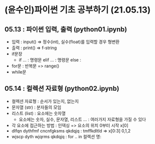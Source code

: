 # (윤수인)파이썬 기초 공부하기 (21.05.13)
## 05.13 : 파이썬 입력, 출력 (python01.ipynb)
+ 입력 : input() => 정수(int), 실수(float)를 입력할 경우 형변환
+ 출력 : print() => f-string
+ if문장 
  + if ... : 명령문 elif ... : 명령문 else : 
+ for문 : 반복문 => range()
+ while문


## 05.14 : 컬렉션 자료형 (python02.ipynb)
+ 컬렉션 자료형 : 순서가 있는지, 없는지
+ 문자열 (str) : 분자들의 모임
+ 리스트 (list) : 요소에는 숫자열
  + 요소에는 숫자, 실수, 문자열, 리스트 ... : 여러가지 자료형을 가질 수 있다
+ 각 요소에 접근하는 방법 : 인덱싱 => 요소의 위치 0부터 시작 x[0]
+ dlfqn dythfmf cncnfgksms qkdqjq : tmffkdltld => x[0:3] 0,1,2
+ wjscp dyth wjqrms qkdqjq : for .. in 컬렉션 명:
 
